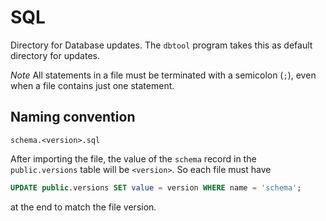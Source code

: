 # SQL

Directory for Database updates. The `dbtool` program takes this as default directory
for updates.

*Note* All statements in a file must be terminated with a semicolon (`;`), even
when a file contains just one statement.

## Naming convention

~~~plain
schema.<version>.sql
~~~

After importing the file, the value of the `schema` record in the `public.versions`
table will be `<version>`. So each file must have
~~~sql
UPDATE public.versions SET value = version WHERE name = 'schema';
~~~
at the end to match the file version.
